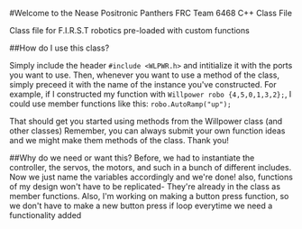 #Welcome to the Nease Positronic Panthers FRC Team 6468 C++ Class File

Class file for F.I.R.S.T robotics pre-loaded with custom functions

##How do I use this class?

  Simply include the header `#include <WLPWR.h>` and intitialize it with the ports you want to use.
  Then, whenever you want to use a method of the class, simply preceed it with the name of the instance
  you've constructed. For example, if I constructed my function with `Willpower robo {4,5,0,1,3,2};`, I could
  use member functions like this: `robo.AutoRamp("up");` 
  
  That should get you started using methods from the Willpower class (and other classes) 
  Remember, you can always submit your own function ideas and we might make them methods of
  the class. Thank you!

##Why do we need or want this?
  Before, we had to instantiate the controller, the servos, the motors, and such in a bunch of different includes. Now we just name the     variables accordingly and we're done! also, functions of my design won't have to be replicated- They're already in the class as member     functions. Also, I'm working on making a button press function, so we don't have to make a new button press if loop everytime we need a   functionality added
